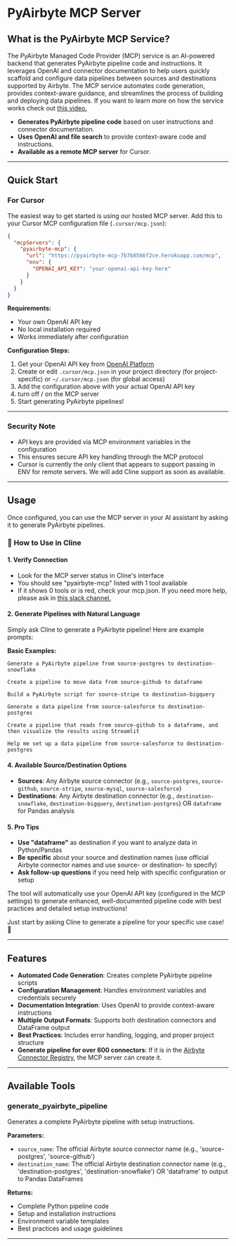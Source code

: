 # PyAirbyte MCP Server

## What is the PyAirbyte MCP Service?

The PyAirbyte Managed Code Provider (MCP) service is an AI-powered backend that generates PyAirbyte pipeline code and instructions. It leverages OpenAI and connector documentation to help users quickly scaffold and configure data pipelines between sources and destinations supported by Airbyte. The MCP service automates code generation, provides context-aware guidance, and streamlines the process of building and deploying data pipelines. If you want to learn more on how the service works check out [this video.](https://www.youtube.com/watch?v=t-o8YIfqA_g) 

- **Generates PyAirbyte pipeline code** based on user instructions and connector documentation.
- **Uses OpenAI and file search** to provide context-aware code and instructions.
- **Available as a remote MCP server** for Cursor.

---

## Quick Start

### For Cursor

The easiest way to get started is using our hosted MCP server. Add this to your Cursor MCP configuration file (`.cursor/mcp.json`):

```json
{
  "mcpServers": {
    "pyairbyte-mcp": {
      "url": "https://pyairbyte-mcp-7b7b8566f2ce.herokuapp.com/mcp",
      "env": {
        "OPENAI_API_KEY": "your-openai-api-key-here"
      }
    }
  }
}
```

**Requirements:**
- Your own OpenAI API key
- No local installation required
- Works immediately after configuration

**Configuration Steps:**
1. Get your OpenAI API key from [OpenAI Platform](https://platform.openai.com/)
2. Create or edit `.cursor/mcp.json` in your project directory (for project-specific) or `~/.cursor/mcp.json` (for global access)
3. Add the configuration above with your actual OpenAI API key
4. turn off / on the MCP server
5. Start generating PyAirbyte pipelines!

---

### Security Note

- API keys are provided via MCP environment variables in the configuration
- This ensures secure API key handling through the MCP protocol
- Cursor is currently the only client that appears to support passing in ENV for remote servers. We will add Cline support as soon as available.

---

## Usage

Once configured, you can use the MCP server in your AI assistant by asking it to generate PyAirbyte pipelines.

### 🚀 How to Use in Cline

#### 1. Verify Connection
- Look for the MCP server status in Cline's interface
- You should see "pyairbyte-mcp" listed with 1 tool available
- If it shows 0 tools or is red, check your mcp.json. If you need more help, please ask in [this slack channel.](https://airbytehq.slack.com/archives/C091PCA614N) 

#### 2. Generate Pipelines with Natural Language
Simply ask Cline to generate a PyAirbyte pipeline! Here are example prompts:

**Basic Examples:**
```
Generate a PyAirbyte pipeline from source-postgres to destination-snowflake
```

```
Create a pipeline to move data from source-github to dataframe
```

```
Build a PyAirbyte script for source-stripe to destination-bigquery
```

```
Generate a data pipeline from source-salesforce to destination-postgres
```

```
Create a pipeline that reads from source-github to a dataframe, and then visualize the results using Streamlit
```

```
Help me set up a data pipeline from source-salesforce to destination-postgres
```



#### 4. Available Source/Destination Options
- **Sources**: Any Airbyte source connector (e.g., `source-postgres`, `source-github`, `source-stripe`, `source-mysql`, `source-salesforce`)
- **Destinations**: Any Airbyte destination connector (e.g., `destination-snowflake`, `destination-bigquery`, `destination-postgres`) OR `dataframe` for Pandas analysis

#### 5. Pro Tips
- **Use "dataframe"** as destination if you want to analyze data in Python/Pandas
- **Be specific** about your source and destination names (use official Airbyte connector names and use source- or destination- to specify)
- **Ask follow-up questions** if you need help with specific configuration or setup

The tool will automatically use your OpenAI API key (configured in the MCP settings) to generate enhanced, well-documented pipeline code with best practices and detailed setup instructions!

Just start by asking Cline to generate a pipeline for your specific use case! 🎯

---
## Features

- **Automated Code Generation**: Creates complete PyAirbyte pipeline scripts
- **Configuration Management**: Handles environment variables and credentials securely
- **Documentation Integration**: Uses OpenAI to provide context-aware instructions
- **Multiple Output Formats**: Supports both destination connectors and DataFrame output
- **Best Practices**: Includes error handling, logging, and proper project structure
- **Generate pipeline for over 600 connectors**: If it is in the [Airbyte Connector Registry](https://connectors.airbyte.com/files/generated_reports/connector_registry_report.html), the MCP server can create it. 

---

## Available Tools

### generate_pyairbyte_pipeline

Generates a complete PyAirbyte pipeline with setup instructions.

**Parameters:**
- `source_name`: The official Airbyte source connector name (e.g., 'source-postgres', 'source-github')
- `destination_name`: The official Airbyte destination connector name (e.g., 'destination-postgres', 'destination-snowflake') OR 'dataframe' to output to Pandas DataFrames

**Returns:**
- Complete Python pipeline code
- Setup and installation instructions
- Environment variable templates
- Best practices and usage guidelines

---

